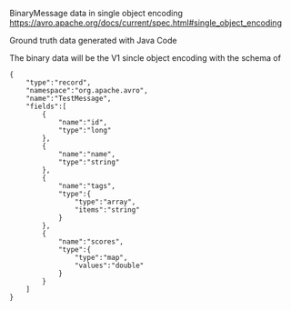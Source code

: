 BinaryMessage data in single object encoding https://avro.apache.org/docs/current/spec.html#single_object_encoding

Ground truth data generated with Java Code

The binary data will be the V1 sincle object encoding with the schema of
```
{
	"type":"record",
	"namespace":"org.apache.avro",
	"name":"TestMessage",
	"fields":[
		{
			"name":"id",
			"type":"long"
		},
		{
			"name":"name",
			"type":"string"
		},
		{
			"name":"tags",
			"type":{
				"type":"array",
				"items":"string"
			}
		},
		{
			"name":"scores",
			"type":{
				"type":"map",
				"values":"double"
			}
		}
	]
}
```